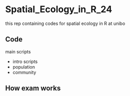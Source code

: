 # Spatial_Ecology_in_R_24
this rep containing codes for spatial ecology in R at unibo 

## Code
main scripts
+ intro scripts
+ population
+ community
## How exam works
